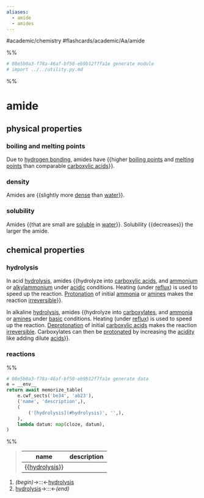 ```yaml
---
aliases:
  - amide
  - amides
---
```


#academic/chemistry #flashcards/academic/Aa/amide

%%
```Python
# 08e5b0a3-f78a-46af-bf50-eb9b12f7fa1e generate module
# import ../../utility.py.md
```
%%

# amide

## physical properties

### boiling and melting points

Due to [hydrogen bonding](hydrogen%20bond.md), amides have {{higher [boiling points](boiling%20point.md) and [melting points](melting%20point.md) than comparable [carboxylic acids](carboxylic%20acid.md)}}. <!--SR:!2023-04-08,4,270-->

### density

Amides are {{slightly more [dense](density.md) than [water](water.md)}}. <!--SR:!2023-04-08,4,270-->

### solubility

Amides {{that are small are [soluble](solubility.md) in [water](water.md)}}. Solubility {{decreases}} the larger the amide. <!--SR:!2023-04-08,4,270!2023-04-08,4,270-->

## chemical properties

### hydrolysis

In acid [hydrolysis](hydrolysis.md), amides {{hydrolyze into [carboxylic acids](carboxylic%20acid.md), and [ammonium](ammonium.md) or [alkylammonium](alkylammonium.md) under [acidic](acid.md) conditions. Heating (under [reflux](reflux.md)) is used to speed up the reaction. [Protonation](protonation.md) of initial [ammonia](ammonia.md) or [amines](amine.md) makes the reaction [irreversible](reversible%20reaction.md)}}.

In alkaline [hydrolysis](hydrolysis.md), amides {{hydrolyze into [carboxylates](carboxylate.md), and [ammonia](ammonia.md) or [amines](amine.md) under [basic](base%20(chemistry).md) conditions. Heating (under [reflux](reflux.md)) is used to speed up the reaction. [Deprotonation](deprotonation.md) of initial [carboxylic acids](carboxylic%20acid.md) makes the reaction [irreversible](reversible%20reaction.md). Carboxylates can then be [protonated](protonation.md) by increasing the [acidity](pH.md) like adding dilute [acids](acid.md)}}.

### reactions

%%
```Python
# 08e5b0a3-f78a-46af-bf50-eb9b12f7fa1e generate data
e = __env__
return await memorize_table(
	e.cwf_sects('be34', 'ab23'),
	('name', 'description',),
	(
		('[hydrolysis](#hydrolysis)', '',),
	),
	lambda datum: map(cloze, datum),
)
```
%%

<!--08e5b0a3-f78a-46af-bf50-eb9b12f7fa1e generate section="be34"--><!-- The following content is generated at 2023-04-07T00:25:31.854161+08:00. Any edits will be overridden! -->

> | name | description |
> |-|-|
> | {{[hydrolysis](#hydrolysis)}} |  |

<!--/08e5b0a3-f78a-46af-bf50-eb9b12f7fa1e-->

<!--08e5b0a3-f78a-46af-bf50-eb9b12f7fa1e generate section="ab23"--><!-- The following content is generated at 2023-04-07T00:25:31.881054+08:00. Any edits will be overridden! -->

1. _(begin)_→:::←[hydrolysis](#hydrolysis)
2. [hydrolysis](#hydrolysis)→:::←_(end)_

<!--/08e5b0a3-f78a-46af-bf50-eb9b12f7fa1e-->
